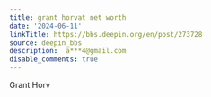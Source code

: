 ```yaml
---
title: grant horvat net worth
date: '2024-06-11'
linkTitle: https://bbs.deepin.org/en/post/273728
source: deepin_bbs
description:  a***4@gmail.com 
disable_comments: true
---
```

Grant Horv
